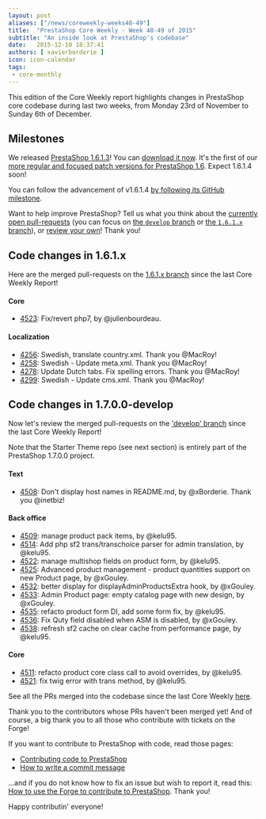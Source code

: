 ```yaml
---
layout: post
aliases: ["/news/coreweekly-weeks48-49"]
title:  "PrestaShop Core Weekly - Week 48-49 of 2015"
subtitle: "An inside look at PrestaShop's codebase"
date:   2015-12-10 18:37:41
authors: [ xavierborderie ]
icon: icon-calendar
tags:
 - core-monthly
---
```


This edition of the Core Weekly report highlights changes in PrestaShop core codebase during last two weeks, from Monday 23rd of November to Sunday 6th of December.


## Milestones

We released [PrestaShop 1.6.1.3](http://build.prestashop.com/news/prestashop-1613-maintenance-release/)! You can [download it now](https://www.prestashop.com/en/download).
It's the first of our [more regular and focused patch versions for PrestaShop 1.6](http://build.prestashop.com/news/more-focused-patch-versions/). Expect 1.6.1.4 soon!

You can follow the advancement of v1.6.1.4 [by following its GitHub milestone](https://github.com/PrestaShop/PrestaShop/milestones/1.6.1.4).

Want to help improve PrestaShop? Tell us what you think about the [currently open pull-requests](https://github.com/PrestaShop/PrestaShop/pulls) (you can focus on [the `develop` branch](https://github.com/PrestaShop/PrestaShop/pulls?utf8=%E2%9C%93&q=is%3Apr+is%3Aopen+base%3Adevelop) or [the `1.6.1.x` branch]()), or [review your own](http://build.prestashop.com/news/review-your-pull-requests/)! Thank you!


## Code changes in 1.6.1.x

Here are the merged pull-requests on the [1.6.1.x branch](https://github.com/PrestaShop/PrestaShop/tree/1.6.1.x) since the last Core Weekly Report!

 
#### Core
 
 * [4523](https://github.com/PrestaShop/PrestaShop/pull/4523): Fix/revert php7, by @julienbourdeau.
 
#### Localization

 * [4256](https://github.com/PrestaShop/PrestaShop/pull/4256): Swedish, translate country.xml. Thank you @MacRoy!
 * [4258](https://github.com/PrestaShop/PrestaShop/pull/4258): Swedish - Update meta.xml. Thank you @MacRoy!
 * [4278](https://github.com/PrestaShop/PrestaShop/pull/4278): Update Dutch tabs. Fix spelling errors. Thank you @MacRoy!
 * [4299](https://github.com/PrestaShop/PrestaShop/pull/4299): Swedish - Update cms.xml. Thank you @MacRoy!


## Code changes in 1.7.0.0-develop

Now let's review the merged pull-requests on the ['develop' branch](https://github.com/PrestaShop/PrestaShop/tree/develop) since the last Core Weekly Report!

Note that the Starter Theme repo (see next section) is entirely part of the PrestaShop 1.7.0.0 project.


#### Text
 
 * [4508](https://github.com/PrestaShop/PrestaShop/pull/4508): Don't display host names in README.md, by @xBorderie. Thank you @inetbiz!
 
 
#### Back office

 * [4509](https://github.com/PrestaShop/PrestaShop/pull/4509): manage product pack items, by @kelu95.
 * [4514](https://github.com/PrestaShop/PrestaShop/pull/4514): Add php sf2 trans/transchoice parser for admin translation, by @kelu95.
 * [4522](https://github.com/PrestaShop/PrestaShop/pull/4522): manage multishop fields on product form, by @kelu95.
 * [4525](https://github.com/PrestaShop/PrestaShop/pull/4525): Advanced product management - product quantities support on new Product page, by @xGouley.
 * [4532](https://github.com/PrestaShop/PrestaShop/pull/4532): better display for displayAdminProductsExtra hook, by @xGouley.
 * [4533](https://github.com/PrestaShop/PrestaShop/pull/4533): Admin Product page: empty catalog page with new design, by @xGouley.
 * [4535](https://github.com/PrestaShop/PrestaShop/pull/4535): refacto product form DI, add some form fix, by @kelu95.
 * [4536](https://github.com/PrestaShop/PrestaShop/pull/4536): Fix Quty field disabled when ASM is disabled, by @xGouley.
 * [4538](https://github.com/PrestaShop/PrestaShop/pull/4538): refresh sf2 cache on clear cache from performance page, by @kelu95.


#### Core

 * [4511](https://github.com/PrestaShop/PrestaShop/pull/4511): refacto product core class call to avoid overrides, by @kelu95.
 * [4521](https://github.com/PrestaShop/PrestaShop/pull/4521): fix twig error with trans method, by @kelu95.
 
See all the PRs merged into the codebase since the last Core Weekly [here](https://github.com/PrestaShop/PrestaShop/pulls?utf8=%E2%9C%93&q=is%3Apr+merged%3A2015-11-23..2015-12-06+is%3Aclosed+).

Thank you to the contributors whose PRs haven't been merged yet! And of course, a big thank you to all those who contribute with tickets on the Forge!

If you want to contribute to PrestaShop with code, read those pages:

 * [Contributing code to PrestaShop](http://doc.prestashop.com/display/PS16/Contributing+code+to+PrestaShop)
 * [How to write a commit message](http://doc.prestashop.com/display/PS16/How+to+write+a+commit+message)

...and if you do not know how to fix an issue but wish to report it, read this: [How to use the Forge to contribute to PrestaShop](http://doc.prestashop.com/display/PS16/How+to+use+the+Forge+to+contribute+to+PrestaShop). Thank you!

Happy contributin' everyone!
